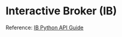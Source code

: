# Interactive Broker (IB)

Reference: [IB Python API Guide](https://algotrading101.com/learn/interactive-brokers-python-api-native-guide/)